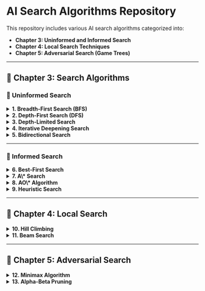 # AI Search Algorithms Repository

This repository includes various AI search algorithms categorized into:

- **Chapter 3: Uninformed and Informed Search**
- **Chapter 4: Local Search Techniques**
- **Chapter 5: Adversarial Search (Game Trees)**

---

## 📘 Chapter 3: Search Algorithms

### 🔹 Uninformed Search

<details>
<summary><strong>1. Breadth-First Search (BFS)</strong></summary>

- **How it works**: Explores all neighbors at the current depth before going deeper. Uses a queue (FIFO).
- **Applications**: Shortest path in unweighted graphs, Web crawling, Puzzle solving.
- **Complexity**:
  - Time: O(b^d)
  - Space: O(b^d)
- **Example**:

```txt
Enter an edge (u v), or type "done": 1 2
Enter an edge (u v), or type "done": 1 3
Enter an edge (u v), or type "done": 2 4
Enter an edge (u v), or type "done": 3 5
Enter an edge (u v), or type "done": done
Enter the starting node for BFS: 1
BFS Traversal:
1 2 3 4 5
```

</details>

<details>
<summary><strong>2. Depth-First Search (DFS)</strong></summary>

- **How it works**: Explores as far as possible along each branch before backtracking. Uses a stack (LIFO).
- **Applications**: Maze solving, Topological sorting.
- **Complexity**:
- Time: O(b^m)
- Space: O(m)
- **Example**:

```txt
Enter an edge (u v), or type "done": 1 2
Enter an edge (u v), or type "done": 1 3
Enter an edge (u v), or type "done": 2 4
Enter an edge (u v), or type "done": 3 5
Enter an edge (u v), or type "done": done
Enter the starting node for DFS: 1
DFS Traversal:
1 2 4 3 5
```
</details>

<details>
<summary><strong>3. Depth-Limited Search</strong></summary>

- **How it works**: DFS with a depth limit to avoid infinite recursion.
- **Applications**: Infinite depth trees/graphs.
- **Complexity**:
- Time: O(b^l)
- Space: O(l)
- **Example**:

```txt
Enter edges in the format: from to or 'done': A B
Enter edges in the format: from to or 'done': A C
Enter edges in the format: from to or 'done': B D
Enter edges in the format: from to or 'done': B E
Enter edges in the format: from to or 'done': C F
Enter edges in the format: from to or 'done': D G
Enter edges in the format: from to or 'done': D H
Enter edges in the format: from to or 'done': E I
Enter edges in the format: from to or 'done': F J
Enter edges in the format: from to or 'done': done
Enter start node: A
Enter goal node: J
Enter depth limit: 3

Output:
Goal J found! Path: A -> C -> F -> J
```
</details>

<details>
<summary><strong>4. Iterative Deepening Search</strong></summary>

- **How it works**: Combines the space-efficiency of DFS and optimality of BFS by running DFS with increasing depth limits.
- **Applications**: Memory-constrained systems, games.
- **Complexity**:
- Time: O(b^d)
- Space: O(d)
- **Example**:

```txt
Input:

Edge: A B
Edge: A C
Edge: B D
Edge: B E
Edge: C F
Edge: D G
Edge: F K
Edge: done
Enter START node: A
Enter TARGET node: K

Output:
Visiting Node: A
Visiting Node: C
Visiting Node: F
Visiting Node: K
Found the target node: K
Path to target: A -> C -> F -> K
```
</details>

<details>
<summary><strong>5. Bidirectional Search</strong></summary>

- **How it works**: Simultaneously searches forward from start and backward from goal.
- **Applications**: Shortest path in large state spaces.
- **Complexity**:
- Time: O(b^(d/2))
- Space: O(b^(d/2))
- **Example**:

```text
Input:

Enter edge (from to), or type 'done': 1 2
Enter edge (from to), or type 'done': 1 3
Enter edge (from to), or type 'done': 2 1
Enter edge (from to), or type 'done': 2 4
Enter edge (from to), or type 'done': 3 1
Enter edge (from to), or type 'done': 3 4
Enter edge (from to), or type 'done': 4 2
Enter edge (from to), or type 'done': 4 3
Enter edge (from to), or type 'done': 4 5
Enter edge (from to), or type 'done': 5 4
Enter edge (from to), or type 'done': 5 6
Enter edge (from to), or type 'done': 6 5
Enter edge (from to), or type 'done': 6 7
Enter edge (from to), or type 'done': 7 8
Enter edge (from to), or type 'done': 7 6
Enter edge (from to), or type 'done': 7 9
Enter edge (from to), or type 'done': 8 6
Enter edge (from to), or type 'done': 8 9
Enter edge (from to), or type 'done': 9 7
Enter edge (from to), or type 'done': 9 8
Enter edge (from to), or type 'done': done
Enter start node: 1
Enter goal node: 9

Output:
Path from 1 to 9: 1 -> 3 -> 4 -> 5 -> 6 -> 7 -> 9
Meeting Point: 4
```

</details>

---

### 🔹 Informed Search

<details>
<summary><strong>6. Best-First Search</strong></summary>

- **How it works**: Uses a heuristic to expand the most promising node.
- **Applications**: Robot navigation, web search.
- **Complexity**:
- Time: O(b^m)
- Space: O(b^m)
- **Example**:

```text
Input:

Edge: A B 11
Edge: A D 7
Edge: A C 14
Edge: B E 15
Edge: C E 8
Edge: C F 10
Edge: D F 25
Edge: E H 9
Edge: F G 20
Edge: G H 10
Edge: done
Heuristic: A 40
Heuristic: B 32
Heuristic: C 25
Heuristic: D 35
Heuristic: E 19
Heuristic: F 17
Heuristic: H 10
Heuristic: G 0
Heuristic: done
Start node: A
Goal node: G

Output:
Optimal Path: A -> C -> F -> G
Total Cost: 44
```

</details>

<details>
<summary><strong>7. A\* Search</strong></summary>

- **How it works**: Uses both actual cost (g(n)) and heuristic (h(n)), f(n) = g(n) + h(n).
- **Applications**: Pathfinding in maps, AI in games.
- **Complexity**:
- Time: Exponential
- Space: Exponential
- **Example**:

```text
Input:

Enter node and heuristic (e.g., A 10), or type 'done': S 14
Enter node and heuristic (e.g., A 10), or type 'done': B 12
Enter node and heuristic (e.g., A 10), or type 'done': C 11
Enter node and heuristic (e.g., A 10), or type 'done': D 6
Enter node and heuristic (e.g., A 10), or type 'done': E 4
Enter node and heuristic (e.g., A 10), or type 'done': F 11
Enter node and heuristic (e.g., A 10), or type 'done': G 0
Enter node and heuristic (e.g., A 10), or type 'done': done
Enter edge (from to cost), or type 'done': S B 4
Enter edge (from to cost), or type 'done': S C 3
Enter edge (from to cost), or type 'done': B F 5
Enter edge (from to cost), or type 'done': B E 12
Enter edge (from to cost), or type 'done': C E 10
Enter edge (from to cost), or type 'done': C D 7
Enter edge (from to cost), or type 'done': D E 2
Enter edge (from to cost), or type 'done': E G 5
Enter edge (from to cost), or type 'done': F G 16
Enter edge (from to cost), or type 'done': done
Enter start node: S
Enter goal node: G

Output:
Visiting: S (f=14)
Visiting: C (f=14)
Visiting: B (f=16)
Visiting: D (f=16)
Visiting: E (f=16)
Visiting: G (f=17)
Goal reached with cost: 17
Path: S -> C -> D -> E -> G
```

</details>

<details>
<summary><strong>8. AO\* Algorithm</strong></summary>

- **How it works**: Used for AND-OR graphs. Makes decisions considering both OR and AND branches.
- **Applications**: Expert systems, problem solvers with decomposition.
- **Complexity**:
- Time: Depends on graph size
- Space: Depends on implementation
- **Example**:

```text
Input:

Enter a node (format: name heuristic), or type 'done': A 999
Enter a node (format: name heuristic), or type 'done': B 4
Enter a node (format: name heuristic), or type 'done': C 2
Enter a node (format: name heuristic), or type 'done': D 3
Enter a node (format: name heuristic), or type 'done': E 6
Enter a node (format: name heuristic), or type 'done': F 8
Enter a node (format: name heuristic), or type 'done': G 2
Enter a node (format: name heuristic), or type 'done': H 0
Enter a node (format: name heuristic), or type 'done': L 0
Enter a node (format: name heuristic), or type 'done': J 0
Enter a node (format: name heuristic), or type 'done': done
Enter edge group (format: parent groupType child1 child2...), or 'done': A OR B
Enter edge group (format: parent groupType child1 child2...), or 'done': A AND C D
Enter edge group (format: parent groupType child1 child2...), or 'done': B OR E F
Enter edge group (format: parent groupType child1 child2...), or 'done': C OR G
Enter edge group (format: parent groupType child1 child2...), or 'done': C AND H L
Enter edge group (format: parent groupType child1 child2...), or 'done': D OR J
Enter edge group (format: parent groupType child1 child2...), or 'done': done
Enter the root node to run AO*: A

Output:
Expanding: A
Expanding: B
Expanding: E
Solved: E with cost: 6
Expanding: F
Solved: F with cost: 8
Solved: B with cost: 7
Expanding: C
Expanding: G
Solved: G with cost: 2
Expanding: H
Solved: H with cost: 0
Expanding: L
Solved: L with cost: 0
Solved: C with cost: 3
Expanding: D
Expanding: J
Solved: J with cost: 0
Solved: D with cost: 1
Solved: A with cost: 5

Final heuristic value of root node 'A': 5
```

</details>

<details>
<summary><strong>9. Heuristic Search</strong></summary>

- **How it works**: General strategy using heuristic function to guide the search.
- **Applications**: Any problem where estimation improves search speed.
- **Complexity**:
- Time: Varies
- Space: Varies
- **Example**:

```text
Input:

Edge: S A 3
Edge: S B 2
Edge: A C 4
Edge: A D 1
Edge: B E 3
Edge: B F 1
Edge: E H 5
Edge: F I 1
Edge: F G 3
Edge: done
Enter START node: S
Enter GOAL node: G

Output:
Visited: S
Visited: B
Visited: F
Visited: I
Visited: A
Visited: D
Visited: E
Visited: G
Goal reached!
```

</details>

---

## 📙 Chapter 4: Local Search

<details>
<summary><strong>10. Hill Climbing</strong></summary>

- **How it works**: Iteratively moves to the neighbor with highest value (greedy).
- **Applications**: Optimization problems.
- **Complexity**:
- Time: O(n)
- Space: O(1)
- **Example**:

```text
Enter initial value for hill climbing: 5
Result: State{ value=10, heuristic=100 }
```

</details>

<details>
<summary><strong>11. Beam Search</strong></summary>

- **How it works**: Keeps top-k best states at each level (like BFS with limited width).
- **Applications**: Speech recognition, machine translation.
- **Complexity**:
- Time: O(k _ b _ d)
- Space: O(k \* d)
- **Example**:

```text
Input:

Edge: A B 11
Edge: A D 7
Edge: A C 14
Edge: B E 15
Edge: C E 8
Edge: C F 10
Edge: D F 25
Edge: E H 9
Edge: F G 20
Edge: G H 10
Edge: done
Enter heuristic values in format: NODE VALUE (e.g., A 10). Type 'done' when finished.
Heuristic: A 40
Heuristic: B 32
Heuristic: C 25
Heuristic: D 35
Heuristic: E 19
Heuristic: F 17
Heuristic: G 0
Heuristic: G 10
Heuristic: done
Start node: A
Goal node: G
Beam width: 3

Output:
Goal Found: A -> C -> F -> G
Total Cost: 44
```

</details>

---

## 📗 Chapter 5: Adversarial Search


<details>
<summary><strong>12. Minimax Algorithm</strong></summary>

- **How it works**: Chooses optimal moves assuming opponent plays optimally.
- **Applications**: Chess, Tic-Tac-Toe, game AI.
- **Complexity**:
- Time: O(b^m)
- Space: O(m)
- **Example**:

```text
Input:

A B
A C
B D
B E
C F
C G
D -1
D 4
E 2
E 6
F -3
F -5
G 0
G 7
done
Enter root node label: A

Output:
The optimal value is: 4
```

</details>

<details>
<summary><strong>13. Alpha-Beta Pruning</strong></summary>

- **How it works**: Optimized minimax, prunes branches that won't affect result.
- **Applications**: Efficient decision-making in games.
- **Complexity**:
- Time: O(b^(m/2)) (best case)
- Space: O(m)
- **Example**:

```text
Input:

A B
A C
A D
B E
B F
C G
C H
D I
D J
E K
E L
F M
G N
G O
H P
I Q
J R
J S
K 5
K 6
L 7
L 4
L 5
M 3
N 6
O 6
O 9
P 7
Q 5
R 9
R 8
S 6
done
Enter root node label: A

Output:
Alpha-Beta Result: 6
```
</details>